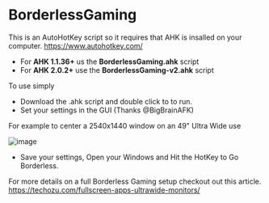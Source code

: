 # BorderlessGaming

This is an AutoHotKey script so it requires that AHK is insalled on your computer.
https://www.autohotkey.com/

- For **AHK 1.1.36+** us the **BorderlessGaming.ahk** script
- For **AHK 2.0.2+** use the **BorderlessGaming-v2.ahk** script

To use simply 
- Download the .ahk script and double click to to run.
- Set your settings in the GUI (Thanks @BigBrainAFK)

For example to center a 2540x1440 window on an 49" Ultra Wide use

![image](https://github.com/Techozu/BorderlessGaming/assets/107152925/78f2176c-b985-466a-8b6c-74c28254e3e0)

- Save your settings, Open your Windows and Hit the HotKey to Go Borderless.

For more details on a full Borderless Gaming setup checkout out this article.
https://techozu.com/fullscreen-apps-ultrawide-monitors/
